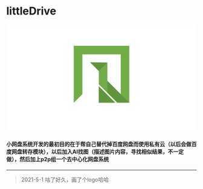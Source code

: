 # littleDrive
![littleDrive-draft](res\littleDrive-draft.png)
#### 小网盘系统开发的最初目的在于帮自己替代掉百度网盘而使用私有云（以后会做百度网盘转存模块），以后加入AI找图（描述图片内容，寻找相似结果，不一定做），然后加上p2p组一个去中心化网盘系统
--------
> 2021-5-1 咕了好久，画了个logo哈哈
